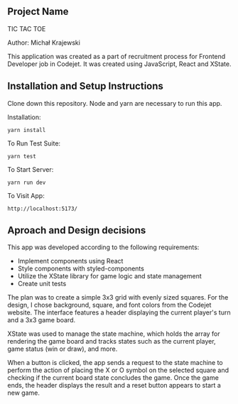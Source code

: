 ## Project Name

TIC TAC TOE

Author: Michał Krajewski

This application was created as a part of recruitment process for Frontend Developer job in Codejet. It was created using JavaScript, React and XState.

## Installation and Setup Instructions

Clone down this repository. Node and yarn are necessary to run this app.

Installation:

`yarn install`

To Run Test Suite:

`yarn test`

To Start Server:

`yarn run dev`

To Visit App:

`http://localhost:5173/`

## Aproach and Design decisions

This app was developed according to the following requirements:

- Implement components using React
- Style components with styled-components
- Utilize the XState library for game logic and state management
- Create unit tests

The plan was to create a simple 3x3 grid with evenly sized squares. For the design, I chose background, square, and font colors from the Codejet website. The interface features a header displaying the current player's turn and a 3x3 game board.

XState was used to manage the state machine, which holds the array for rendering the game board and tracks states such as the current player, game status (win or draw), and more.

When a button is clicked, the app sends a request to the state machine to perform the action of placing the X or O symbol on the selected square and checking if the current board state concludes the game. Once the game ends, the header displays the result and a reset button appears to start a new game.

